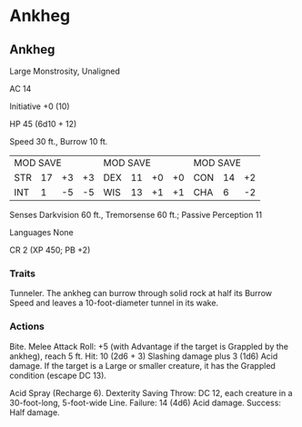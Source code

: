 # Ankheg

## Ankheg

Large Monstrosity, Unaligned

AC 14

Initiative  $+0$  (10)

HP 45 (6d10 + 12)

Speed 30 ft., Burrow 10 ft.

<table><tr><td colspan="4">MOD SAVE</td><td colspan="4">MOD SAVE</td><td colspan="3">MOD SAVE</td></tr><tr><td>STR</td><td>17</td><td>+3</td><td>+3</td><td>DEX</td><td>11</td><td>+0</td><td>+0</td><td>CON</td><td>14</td><td>+2</td></tr><tr><td>INT</td><td>1</td><td>-5</td><td>-5</td><td>WIS</td><td>13</td><td>+1</td><td>+1</td><td>CHA</td><td>6</td><td>-2</td></tr></table>

Senses Darkvision 60 ft., Tremorsense 60 ft.; Passive Perception 11

Languages None

CR 2 (XP 450; PB +2)

### Traits

Tunneler. The ankheg can burrow through solid rock at half its Burrow Speed and leaves a 10-foot-diameter tunnel in its wake.

### Actions

Bite. Melee Attack Roll: +5 (with Advantage if the target is Grappled by the ankheg), reach 5 ft. Hit: 10 (2d6 + 3) Slashing damage plus 3 (1d6) Acid damage. If the target is a Large or smaller creature, it has the Grappled condition (escape DC 13).

Acid Spray (Recharge 6). Dexterity Saving Throw: DC 12, each creature in a 30-foot-long, 5-foot-wide Line. Failure: 14 (4d6) Acid damage. Success: Half damage.
